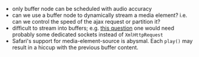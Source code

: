- only buffer node can be scheduled with audio accuracy
- can we use a buffer node to dynamically stream a media element?
  i.e. can we control the speed of the ajax request or partition it?
- difficult to stream into buffers; e.g. 
  [this question](https://stackoverflow.com/questions/20134384/web-audio-api-how-to-play-a-stream-of-mp3-chunks)
  one would need probably some dedicated sockets instead of `XmlHttpRequest`
- Safari's support for media-element-source is abysmal. Each `play()`
  may result in a hiccup with the previous buffer content.